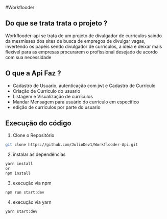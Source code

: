 #Workflooder

## Do que se trata trata o projeto ?
Workflooder-api se trata de um projeto de divulgador de currículos saindo da mesmisses dos sites de busca de empregos de divulgar vagas, invertendo os papéis sendo divulgador de currículos, a ideia e deixar mais flexível para as empresas procurarem o profissional desejado de acordo com sua necessidade

## O que a Api Faz ?
- Cadastro de Usuario, autenticação com jwt e Cadastro de Currículo
- Criação de Curriculo do usuario
- Listagem e Visualização de currículos
- Mandar Mensagem para usuário do currículo em específico
- edição de curriculos por parte do usuario

## Execução do código
1. Clone o Repositório
```sh
git clone https://github.com/JulioDev1/Workflooder-Api.git
```

2. instalar as dependências
```bash
yarn install
or
npm install
```
3. execução via npm
```bash
npm run start:dev
```
4. execução via yarn 
```bash
yarn start:dev
```
